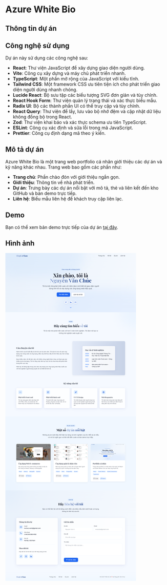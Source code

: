 # Azure White Bio

## Thông tin dự án

## Công nghệ sử dụng

Dự án này sử dụng các công nghệ sau:

- **React**: Thư viện JavaScript để xây dựng giao diện người dùng.
- **Vite**: Công cụ xây dựng và máy chủ phát triển nhanh.
- **TypeScript**: Một phần mở rộng của JavaScript với kiểu tĩnh.
- **Tailwind CSS**: Một framework CSS ưu tiên tiện ích cho phát triển giao diện người dùng nhanh chóng.
- **Lucide React**: Bộ sưu tập các biểu tượng SVG đơn giản và tùy chỉnh.
- **React Hook Form**: Thư viện quản lý trạng thái và xác thực biểu mẫu.
- **Radix UI**: Bộ các thành phần UI có thể truy cập và tùy chỉnh.
- **React Query**: Thư viện để lấy, lưu vào bộ nhớ đệm và cập nhật dữ liệu không đồng bộ trong React.
- **Zod**: Thư viện khai báo và xác thực schema ưu tiên TypeScript.
- **ESLint**: Công cụ xác định và sửa lỗi trong mã JavaScript.
- **Prettier**: Công cụ định dạng mã theo ý kiến.

## Mô tả dự án

Azure White Bio là một trang web portfolio cá nhân giới thiệu các dự án và kỹ năng khác nhau. Trang web bao gồm các phần như:

- **Trang chủ**: Phần chào đón với giới thiệu ngắn gọn.
- **Giới thiệu**: Thông tin về nhà phát triển.
- **Dự án**: Trưng bày các dự án nổi bật với mô tả, thẻ và liên kết đến kho GitHub và bản demo trực tiếp.
- **Liên hệ**: Biểu mẫu liên hệ để khách truy cập liên lạc.

## Demo

Bạn có thể xem bản demo trực tiếp của dự án [tại đây](https://blogchucdev.netlify.app/).

## Hình ảnh

![Trang chủ](public/images/pic.png)



